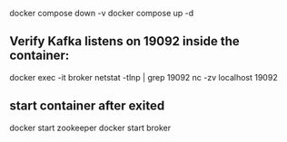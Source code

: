 docker compose down -v
docker compose up -d

## Verify Kafka listens on 19092 inside the container:
docker exec -it broker netstat -tlnp | grep 19092
nc -zv localhost 19092

## start container after exited
docker start zookeeper
docker start broker